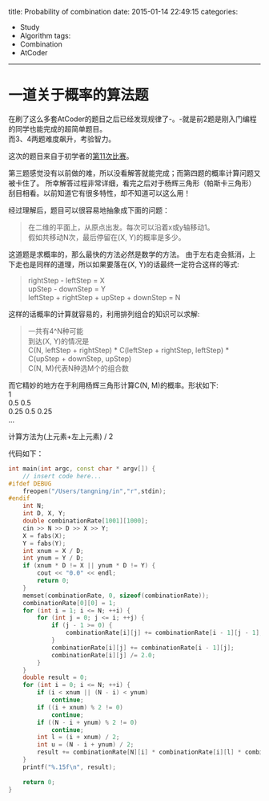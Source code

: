 title: Probability of combination
date: 2015-01-14 22:49:15
categories:
- Study
- Algorithm
tags:
- Combination
- AtCoder
---

一道关于概率的算法题
===

在刷了这么多套AtCoder的题目之后已经发现规律了-。-就是前2题是刚入门编程的同学也能完成的超简单题目。</br>
而3、4两题难度飙升，考验智力。

这次的题目来自于初学者的[第11次比赛](http://abc011.contest.atcoder.jp)。

第三题感觉没有以前做的难，所以没看解答就能完成；而第四题的概率计算问题又被卡住了。
所幸解答过程非常详细，看完之后对于杨辉三角形（帕斯卡三角形）刮目相看。以前知道它有很多特性，却不知道可以这么用！

<!-- more -->

经过理解后，题目可以很容易地抽象成下面的问题：
> 在二维的平面上，从原点出发。每次可以沿着x或y轴移动1。</br>
> 假如共移动N次，最后停留在(X, Y)的概率是多少。

这道题是求概率的，那么最快的方法必然是数学的方法。
由于左右走会抵消，上下走也是同样的道理，所以如果要落在(X, Y)的话最终一定符合这样的等式:
> rightStep - leftStep = X</br>
> upStep - downStep = Y</br>
> leftStep + rightStep + upStep + downStep = N

这样的话概率的计算就容易的，利用排列组合的知识可以求解:
> 一共有4^N种可能</br>
> 到达(X, Y)的情况是</br>
> C(N, leftStep + rightStep) * C(leftStep + rightStep, leftStep) * C(upStep + downStep, upStep)</br>
> C(N, M)代表N种选M个的组合数

而它精妙的地方在于利用杨辉三角形计算C(N, M)的概率。形状如下:</br>
1</br>
0.5 0.5</br>
0.25 0.5 0.25</br>
...

计算方法为(上元素+左上元素) / 2

代码如下：
```cpp resolution https://gist.github.com/tecton/773bf67ad8db61f8017a gist
int main(int argc, const char * argv[]) {
    // insert code here...
#ifdef DEBUG
    freopen("/Users/tangning/in","r",stdin);
#endif
    int N;
    int D, X, Y;
    double combinationRate[1001][1000];
    cin >> N >> D >> X >> Y;
    X = fabs(X);
    Y = fabs(Y);
    int xnum = X / D;
    int ynum = Y / D;
    if (xnum * D != X || ynum * D != Y) {
        cout << "0.0" << endl;
        return 0;
    }
    memset(combinationRate, 0, sizeof(combinationRate));
    combinationRate[0][0] = 1;
    for (int i = 1; i <= N; ++i) {
        for (int j = 0; j <= i; ++j) {
            if (j - 1 >= 0) {
                combinationRate[i][j] += combinationRate[i - 1][j - 1];
            }
            combinationRate[i][j] += combinationRate[i - 1][j];
            combinationRate[i][j] /= 2.0;
        }
    }
    double result = 0;
    for (int i = 0; i <= N; ++i) {
        if (i < xnum || (N - i) < ynum)
            continue;
        if ((i + xnum) % 2 != 0)
            continue;
        if ((N - i + ynum) % 2 != 0)
            continue;
        int l = (i + xnum) / 2;
        int u = (N - i + ynum) / 2;
        result += combinationRate[N][i] * combinationRate[i][l] * combinationRate[N - i][u];
    }
    printf("%.15f\n", result);
    
    return 0;
}
```